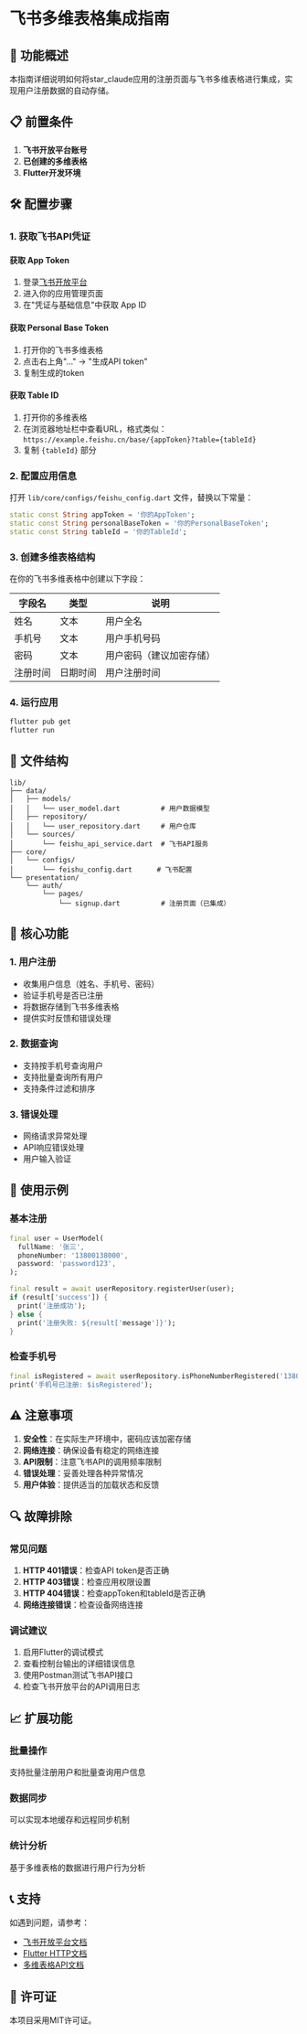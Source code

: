 # 飞书多维表格集成指南

## 🎯 功能概述

本指南详细说明如何将star_claude应用的注册页面与飞书多维表格进行集成，实现用户注册数据的自动存储。

## 📋 前置条件

1. **飞书开放平台账号**
2. **已创建的多维表格**
3. **Flutter开发环境**

## 🛠️ 配置步骤

### 1. 获取飞书API凭证

#### 获取 App Token
1. 登录[飞书开放平台](https://open.feishu.cn/)
2. 进入你的应用管理页面
3. 在"凭证与基础信息"中获取 App ID

#### 获取 Personal Base Token
1. 打开你的飞书多维表格
2. 点击右上角"..." -> "生成API token"
3. 复制生成的token

#### 获取 Table ID
1. 打开你的多维表格
2. 在浏览器地址栏中查看URL，格式类似：
   `https://example.feishu.cn/base/{appToken}?table={tableId}`
3. 复制 `{tableId}` 部分

### 2. 配置应用信息

打开 `lib/core/configs/feishu_config.dart` 文件，替换以下常量：

```dart
static const String appToken = '你的AppToken';
static const String personalBaseToken = '你的PersonalBaseToken';
static const String tableId = '你的TableId';
```

### 3. 创建多维表格结构

在你的飞书多维表格中创建以下字段：

| 字段名 | 类型 | 说明 |
|--------|------|------|
| 姓名 | 文本 | 用户全名 |
| 手机号 | 文本 | 用户手机号码 |
| 密码 | 文本 | 用户密码（建议加密存储） |
| 注册时间 | 日期时间 | 用户注册时间 |

### 4. 运行应用

```bash
flutter pub get
flutter run
```

## 📁 文件结构

```
lib/
├── data/
│   ├── models/
│   │   └── user_model.dart          # 用户数据模型
│   ├── repository/
│   │   └── user_repository.dart     # 用户仓库
│   └── sources/
│       └── feishu_api_service.dart  # 飞书API服务
├── core/
│   └── configs/
│       └── feishu_config.dart      # 飞书配置
└── presentation/
    └── auth/
        └── pages/
            └── signup.dart          # 注册页面（已集成）
```

## 🔧 核心功能

### 1. 用户注册
- 收集用户信息（姓名、手机号、密码）
- 验证手机号是否已注册
- 将数据存储到飞书多维表格
- 提供实时反馈和错误处理

### 2. 数据查询
- 支持按手机号查询用户
- 支持批量查询所有用户
- 支持条件过滤和排序

### 3. 错误处理
- 网络请求异常处理
- API响应错误处理
- 用户输入验证

## 🚀 使用示例

### 基本注册
```dart
final user = UserModel(
  fullName: '张三',
  phoneNumber: '13800138000', 
  password: 'password123',
);

final result = await userRepository.registerUser(user);
if (result['success']) {
  print('注册成功');
} else {
  print('注册失败: ${result['message']}');
}
```

### 检查手机号
```dart
final isRegistered = await userRepository.isPhoneNumberRegistered('13800138000');
print('手机号已注册: $isRegistered');
```

## ⚠️ 注意事项

1. **安全性**：在实际生产环境中，密码应该加密存储
2. **网络连接**：确保设备有稳定的网络连接
3. **API限制**：注意飞书API的调用频率限制
4. **错误处理**：妥善处理各种异常情况
5. **用户体验**：提供适当的加载状态和反馈

## 🔍 故障排除

### 常见问题

1. **HTTP 401错误**：检查API token是否正确
2. **HTTP 403错误**：检查应用权限设置
3. **HTTP 404错误**：检查appToken和tableId是否正确
4. **网络连接错误**：检查设备网络连接

### 调试建议

1. 启用Flutter的调试模式
2. 查看控制台输出的详细错误信息
3. 使用Postman测试飞书API接口
4. 检查飞书开放平台的API调用日志

## 📈 扩展功能

### 批量操作
支持批量注册用户和批量查询用户信息

### 数据同步
可以实现本地缓存和远程同步机制

### 统计分析
基于多维表格的数据进行用户行为分析

## 📞 支持

如遇到问题，请参考：
- [飞书开放平台文档](https://open.feishu.cn/document/ukTMukTMukTM/uETMzUjLxEzM14SMxMTN)
- [Flutter HTTP文档](https://pub.dev/packages/http)
- [多维表格API文档](https://open.feishu.cn/document/server-docs/docs/bitable-v1)

## 📄 许可证

本项目采用MIT许可证。